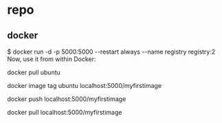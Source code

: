 
# repo


## docker
$ docker run -d -p 5000:5000 --restart always --name registry registry:2
Now, use it from within Docker:

docker pull ubuntu

docker image tag ubuntu localhost:5000/myfirstimage


docker push localhost:5000/myfirstimage


docker pull localhost:5000/myfirstimage









